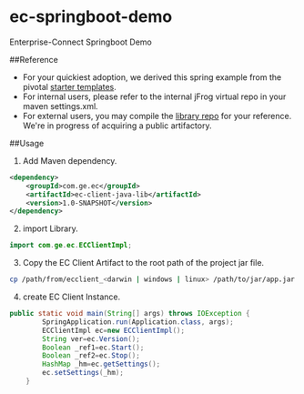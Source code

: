 # ec-springboot-demo
Enterprise-Connect Springboot Demo

##Reference
- For your quickiest adoption, we derived this spring example from the pivotal [starter templates](https://start.spring.io/).
- For internal users, please refer to the internal jFrog virtual repo in your maven settings.xml.
- For external users, you may compile the [library repo](https://github.build.ge.com/Enterprise-Connect/ec-client-java-lib.git) for your reference. We're in progress of acquiring a public artifactory.

##Usage
1) Add Maven dependency.
```xml
<dependency>
    <groupId>com.ge.ec</groupId>
    <artifactId>ec-client-java-lib</artifactId>
    <version>1.0-SNAPSHOT</version>
</dependency>
```

2) import Library.
```java
import com.ge.ec.ECClientImpl;
```

3) Copy the EC Client Artifact to the root path of the project jar file.
```bash
cp /path/from/ecclient_<darwin | windows | linux> /path/to/jar/app.jar
```

4) create EC Client Instance.
```java
public static void main(String[] args) throws IOException {
        SpringApplication.run(Application.class, args);
        ECClientImpl ec=new ECClientImpl();
        String ver=ec.Version();
        Boolean _ref1=ec.Start();
        Boolean _ref2=ec.Stop();
        HashMap _hm=ec.getSettings();
        ec.setSettings(_hm);
    }
```

